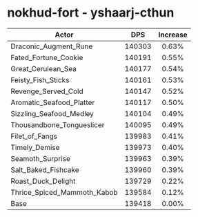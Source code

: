 # nokhud-fort - yshaarj-cthun
| Actor | DPS | Increase |
|---|:---:|:---:|
|Draconic_Augment_Rune|140303|0.63%|
|Fated_Fortune_Cookie|140191|0.55%|
|Great_Cerulean_Sea|140177|0.54%|
|Feisty_Fish_Sticks|140161|0.53%|
|Revenge_Served_Cold|140147|0.52%|
|Aromatic_Seafood_Platter|140117|0.50%|
|Sizzling_Seafood_Medley|140104|0.49%|
|Thousandbone_Tongueslicer|140095|0.49%|
|Filet_of_Fangs|139983|0.41%|
|Timely_Demise|139973|0.40%|
|Seamoth_Surprise|139963|0.39%|
|Salt_Baked_Fishcake|139960|0.39%|
|Roast_Duck_Delight|139729|0.22%|
|Thrice_Spiced_Mammoth_Kabob|139584|0.12%|
|Base|139418|0.00%|

